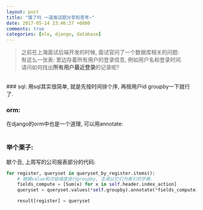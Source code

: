 ```yaml
---
layout: post
title: "饿了吗 一道面试题分享和思考~"
date: 2017-05-14 23:46:27 +0800
comments: true
categories: [ele, django, database]
---
```


> 之前在上海面试后端开发的时候, 面试官问了一个数据库相关的问题:   
有这么一张表: 里边存着所有用户的登录信息, 例如用户名和登录时间.   
请问如何找出**所有用户最近登录**的记录呢?   
<!--more-->
<br>  
### sql:
用sql其实很简单, 就是先按时间排个序, 再按用户id groupby一下就行了.        
<br>

### orm:
在django的orm中也是一个道理, 可以用annotate:   
<img style="max-height:500px" class="lazy" data-original="/images/blog/170515_ele/annotate.png">    
<br>

### 举个栗子:
献个丑, 上周写的公司报表部分的代码:   
```python
for register, queryset in queryset_by_register.items():
    # 根据value和次级维度进行groupby, 生成以它们为索引的字典.
    fields_compute = [Sum(x) for x in self.header.index_action]
    queryset = queryset.values(*self.groupby).annotate(*fields_compute)

    result[register] = queryset
```
